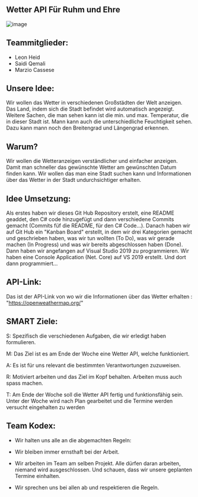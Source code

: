 ## Wetter API       Für Ruhm und Ehre

![image](https://user-images.githubusercontent.com/90248281/138290909-fd4d1bda-0e8a-41fd-a9bd-953875f7c7c0.png)


## Teammitglieder:

- Leon Heid
- Saidi Qemali
- Marzio Cassese


## Unsere Idee:

Wir wollen das Wetter in verschiedenen Großstädten der Welt anzeigen. Das Land, indem sich die Stadt befindet wird automatisch angezeigt. Weitere Sachen, die man sehen kann ist die min. und max. Temperatur, die in dieser Stadt ist. Mann kann auch die unterschiedliche Feuchtigkeit sehen. Dazu kann mann noch den Breitengrad und Längengrad erkennen.


## Warum?

Wir wollen die Wetteranzeigen verständlicher und einfacher anzeigen. Damit man schneller das gewünschte Wetter am gewünschten Datum finden kann. Wir wollen das man eine Stadt suchen kann und Informationen über das Wetter in der Stadt undurchsichtiger erhalten.


## Idee Umsetzung:

Als erstes haben wir dieses Git Hub Repository erstelt, eine README geaddet, den C# code hinzugefügt und dann verschiedene Commits gemacht (Commits füf die README, für den C# Code...).
Danach haben wir auf Git Hub ein "Kanban Board" erstellt, in dem wir drei Kategorien gemacht und geschrieben haben, was wir tun wollten (To Do), was wir gerade machen (In Progress) und was wir bereits abgeschlossen haben (Done).
Dann haben wir angefangen auf Visual Studio 2019 zu programmieren. Wir haben eine Console Application (Net. Core) auf VS 2019 erstellt. Und dort dann programmiert...
 

## API-Link:

 Das ist der API-Link von wo wir die Informationen über das Wetter erhalten : "https://openweathermap.org/"
 

## SMART Ziele:

S: Spezifisch die verschiedenen Aufgaben, die wir erledigt haben formulieren.

M: Das Ziel ist es am Ende der Woche eine Wetter API, welche funktioniert.

A: Es ist für uns relevant die bestimmten Verantwortungen zuzuweisen.

R: Motiviert arbeiten und das Ziel im Kopf behalten. Arbeiten muss auch spass machen.

T: Am Ende der Woche soll die Wetter API fertig und funktionsfähig sein. Unter der Woche wird nach Plan gearbeitet und die Termine werden versucht eingehalten zu werden


## Team Kodex:

- Wir halten uns alle an die abgemachten Regeln:

- Wir bleiben immer ernsthaft bei der Arbeit.

- Wir arbeiten im Team am selben Projekt. Alle dürfen daran arbeiten, niemand wird ausgeschlossen. Und schauen, dass wir unsere geplanten Termine einhalten.

- Wir sprechen uns bei allen ab und respektieren die Regeln.
